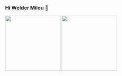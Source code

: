 ### Hi Welder Mileu 👋

 <div>
  <a href="https://github.com/WelderMileu">
  <img height="180em" src="https://github-readme-stats.vercel.app/api?username=WelderMileu&show_icons=true&theme=react&include_all_commits=true&  count_private=true"/>
  <img height="180em" src="https://github-readme-stats.vercel.app/api/top-langs/?username=WelderMileu&layout=compact&langs_count=7&theme=react"/>
 </div>
